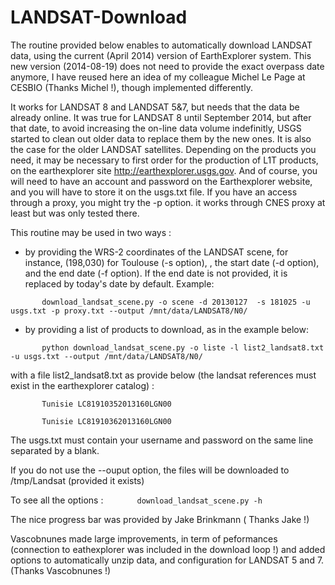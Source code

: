 LANDSAT-Download
================

The routine provided below enables to automatically download LANDSAT data, using the current (April 2014) version of EarthExplorer system. This new version (2014-08-19) does not need to provide the exact overpass date anymore, I have reused here an idea of my colleague Michel Le Page at CESBIO (Thanks Michel !), though implemented differently.

It works for LANDSAT 8 and LANDSAT 5&7, but needs that the data be already online. It was true for LANDSAT 8 until September 2014, but after that date, to avoid increasing the on-line data volume indefinitly, USGS started to clean out older data to replace them by the new ones. It is also the case for the older LANDSAT satellites. Depending on the products you need, it may be necessary to first order for the production of L1T products, on the earthexplorer site http://earthexplorer.usgs.gov. And of course, you will need to have an account and password on the Earthexplorer website, and you will have to store it on the usgs.txt file. If you have an access through a proxy, you might try the -p option. it works through CNES proxy at least but was only tested there.

This routine may be used in two ways :

- by providing the WRS-2 coordinates of the LANDSAT scene, for instance, (198,030) for Toulouse (-s option), , the start date (-d option), and the end date (-f option). If the end date is not provided, it is replaced by today's date by default. Example:

`       download_landsat_scene.py -o scene -d 20130127  -s 181025 -u usgs.txt -p proxy.txt --output /mnt/data/LANDSAT8/N0/`

- by providing a list of products to download, as in the example below:

`       python download_landsat_scene.py -o liste -l list2_landsat8.txt -u usgs.txt --output /mnt/data/LANDSAT8/N0/`

with a file list2_landsat8.txt as provide below (the landsat references must exist in the earthexplorer catalog) :

`       Tunisie LC81910352013160LGN00`

`       Tunisie LC81910362013160LGN00`

The usgs.txt must contain your username and password on the same line separated by a blank.

If you do not use the --ouput option, the files will be downloaded to /tmp/Landsat (provided it exists)

To see all the options : 
`       download_landsat_scene.py -h`

The nice progress bar was provided by Jake Brinkmann ( Thanks Jake !)

Vascobnunes made large improvements, in term of peformances (connection to eathexplorer was included in the download loop !) and added options to automatically unzip data, and configuration for LANDSAT 5 and 7. (Thanks Vascobnunes !)


